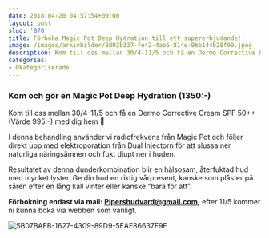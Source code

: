 ```yaml
---
date: 2018-04-20 04:57:54+00:00
layout: post
slug: '870'
title: Förboka Magic Pot Deep Hydration till ett supererbjudande!
image: /images/arkivbilder/8d02b337-fe42-4ab6-814e-9bb144b28f99.jpeg
description: Kom till oss mellan 30/4-11/5 och få en Dermo Corrective Cream SPF 50++ (Värde 995:-) med dig hem 🌸
categories:
- Okategoriserade
---
```

### Kom och gör en Magic Pot Deep Hydration (1350:-) 

Kom till oss mellan 30/4-11/5 och få en Dermo Corrective Cream SPF 50++ (Värde 995:-) med dig hem 🌸

I denna behandling använder vi radiofrekvens från Magic Pot och följer direkt upp med elektroporation från Dual Injectorn för att slussa ner naturliga näringsämnen och fukt djupt ner i huden. 

Resultatet av denna dunderkombination blir en hälsosam, återfuktad hud med mycket lyster. Ge din hud en riktig vårpresent, kanske som plåster på såren efter en lång kall vinter eller kanske “bara för att”.

**Förbokning endast via mail: Pipershudvard@gmail.com,** efter 11/5 kommer ni kunna boka via webben som vanligt.

![5B07BAEB-1627-4309-89D9-5EAE86637F9F](https://pipershudvard.files.wordpress.com/2018/04/5b07baeb-1627-4309-89d9-5eae86637f9f.jpeg)
